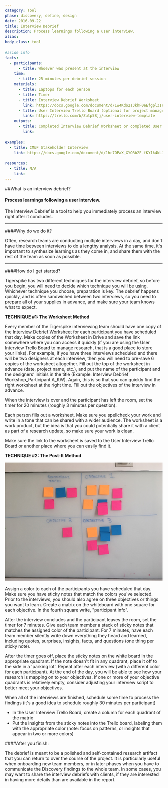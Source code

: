 ```yaml
---
category: Tool
phase: discovery, define, design
date: 2016-09-22
title: Interview Debrief
description: Process learnings following a user interview.
alias:
body_class: tool

#aside info
facts:
  - participants:
      - title: Whoever was present at the interview
    time:
      - title: 25 minutes per debrief session
    materials:
      - title: Laptops for each person
      - title: Timer
      - title: Interview Debrief Worksheet
        link: https://docs.google.com/document/d/1w4Kdo2s3khF0eEfgpl3IPJ6f-LNDh_4flk75OES8htU/edit
      - title: User Interview Trello Board (optional for project management purposes)
        link: https://trello.com/b/Zutp5Bjj/user-interview-template
    outputs:
      - title: Completed Interview Debrief Worksheet or completed User Interview Trello Board
        link:

examples:
  - title: CM&F Stakeholder Interview
    link: https://docs.google.com/document/d/1hc7OPaX_XYOBb2F-fKY1k4kLJyPUwq764SjWzFaJSo0/edit

resources:
  - title: N/A
    link:
---
```


##What is an interview debrief?
<h4 class="description">Process learnings following a user interview.</h4>

The Interview Debrief is a tool to help you immediately process an interview right after it concludes.

<hr />

####Why do we do it?

Often, research teams are conducting multiple interviews in a day, and don't have time between interviews to do a lengthy analysis. At the same time, it's important to synthesize learnings as they come in, and share them with the rest of the team as soon as possible.


<hr />

####How do I get started?

Tigerspike has two different techniques for the interview debrief, so before you begin, you will need to decide which technique you will be using. Whichever technique you choose, preparation is key. The debrief happens quickly, and is often sandwiched between two interviews, so you need to prepare all of your supplies in advance, and make sure your team knows what to expect.

<b>TECHNIQUE #1: The Worksheet Method</b>


Every member of the Tigerspike interviewing team should have one copy of the <a href="https://docs.google.com/document/d/1w4Kdo2s3khF0eEfgpl3IPJ6f-LNDh_4flk75OES8htU/edit" title="Interview Debrief Worksheet">Interview Debrief Worksheet</a> for each participant you have scheduled that day. Make copies of the Worksheet in Drive and save the link somewhere where you can access it quickly (if you are using the User Interview Trello Board to manage research, that is a good place to store your links). For example, if you have three interviews scheduled and there will be two designers at each interview, then you will need to pre-save 6 copies of the worksheet altogether. Fill out the top of the worksheet in advance (date, project name, etc.), and put the name of the participant and the designers’ initials in the title (Example: Interview Debrief Workshop_Participant A_KW). Again, this is so that you can quickly find the right worksheet at the right time. Fill out the objectives of the interview in advance.

When the interview is over and the participant has left the room, set the timer for 20 minutes (roughly 3 minutes per question).

Each person fills out a worksheet. Make sure you spellcheck your work and write in a tone that can be shared with a wider audience. The worksheet is a work product, but the idea is that you could potentially share it with a client as part of a research update, so make sure your work is clean.

Make sure the link to the worksheet is saved to the User Interview Trello Board or another place where you can easily find it.

<b>TECHNIQUE #2: The Post-It Method</b>

<img src="../images/interview-debrief2.jpg">

Assign a color to each of the participants you have scheduled that day. Make sure you have sticky notes that match the colors you've selected. Prior to the interviews, you should also agree on three objectives or things you want to learn. Create a matrix on the whiteboard with one square for each objective. In the fourth square write, "participant info".


After the interview concludes and the participant leaves the room, set the timer for 7 minutes. Give each team member a stack of sticky notes that matches the assigned color of the participant. For 7 minutes, have each team member silently write down everything they heard and learned, including quotes, surprises, insights, facts, and questions (one thing per sticky note).

After the timer goes off, place the sticky notes on the white board in the appropriate quadrant. If the note doesn't fit in any quadrant, place it off to the side in a 'parking lot'. Repeat after each interview (with a different color for each participant). At the end of the day, you will be able to see how your research is mapping on to your objectives. If one or more of your objective quadrants is relatively empty, consider adjusting your interview script to better meet your objectives.

When all of the interviews are finished, schedule some time to process the findings (it's a good idea to schedule roughly 30 minutes per participant)
- In the User Interview Trello Board, create a column for each quadrant of the matrix
- Put the insights from the sticky notes into the Trello board, labeling them with the appropriate color (note: focus on patterns, or insights that appear in two or more colors)


####After you finish:

The debrief is meant to be a polished and self-contained research artifact that you can return to over the course of the project. It is particularly useful when onboarding new team members, or in later phases when you have to communicate the Discovery findings to the whole team. In some cases, you may want to share the interview debriefs with clients, if they are interested in having more details than are available in the report.
